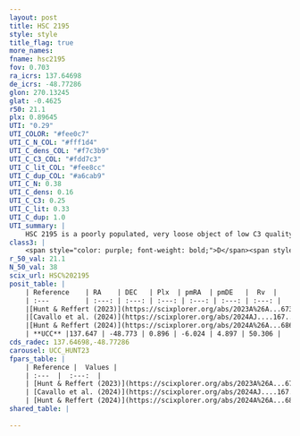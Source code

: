 ```yaml
---
layout: post
title: HSC 2195
style: style
title_flag: true
more_names: 
fname: hsc2195
fov: 0.703
ra_icrs: 137.64698
de_icrs: -48.77286
glon: 270.13245
glat: -0.4625
r50: 21.1
plx: 0.89645
UTI: "0.29"
UTI_COLOR: "#fee0c7"
UTI_C_N_COL: "#fff1d4"
UTI_C_dens_COL: "#f7c3b9"
UTI_C_C3_COL: "#fdd7c3"
UTI_C_lit_COL: "#fee8cc"
UTI_C_dup_COL: "#a6cab9"
UTI_C_N: 0.38
UTI_C_dens: 0.16
UTI_C_C3: 0.25
UTI_C_lit: 0.33
UTI_C_dup: 1.0
UTI_summary: |
    HSC 2195 is a poorly populated, very loose object of low C3 quality. It was recently reported in the literature.
class3: |
    <span style="color: purple; font-weight: bold;">D</span><span style="color: #FFC300; font-weight: bold;">B</span>
r_50_val: 21.1
N_50_val: 38
scix_url: HSC%202195
posit_table: |
    | Reference    | RA    | DEC   | Plx  | pmRA  | pmDE   |  Rv  |
    | :---         | :---: | :---: | :---: | :---: | :---: | :---: |
    |[Hunt & Reffert (2023)](https://scixplorer.org/abs/2023A%26A...673A.114H) | 137.544 | -48.719 | 0.877 | -6.016 | 4.937 | 55.492 |
    |[Cavallo et al. (2024)](https://scixplorer.org/abs/2024AJ....167...12C) | 137.869 | -48.964 | 0.896 | -- | -- | -- |
    |[Hunt & Reffert (2024)](https://scixplorer.org/abs/2024A%26A...686A..42H) | 137.544 | -48.719 | 0.877 | -6.016 | 4.937 | 55.492 |
    | **UCC** |137.647 | -48.773 | 0.896 | -6.024 | 4.897 | 50.306 | 
cds_radec: 137.64698,-48.77286
carousel: UCC_HUNT23
fpars_table: |
    | Reference |  Values |
    | :---  |  :---:  |
    | [Hunt & Reffert (2023)](https://scixplorer.org/abs/2023A%26A...673A.114H) | `AV50=2.821, diffAV50=2.133, MOD50=10.132, logAge50=9.319` |
    | [Cavallo et al. (2024)](https://scixplorer.org/abs/2024AJ....167...12C) | `AV50=3.36, dMod50=10.85, logAge50=8.04, [Fe/H]50=-0.08` |
    | [Hunt & Reffert (2024)](https://scixplorer.org/abs/2024A%26A...686A..42H) | `MassJ=69.4155` |
shared_table: |
    
---
```

